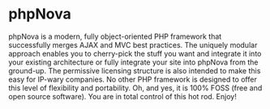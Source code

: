 phpNova
=======

phpNova is a modern, fully object-oriented PHP framework that successfully merges AJAX and MVC best practices.  The uniquely modular approach enables you to cherry-pick the stuff you want and integrate it into your existing architecture or fully integrate your site into phpNova from the ground-up.  The permissive licensing structure is also intended to make this easy for IP-wary companies.  No other PHP framework is designed to offer this level of flexibility and portability.  Oh, and yes, it is 100% FOSS (free and open source software).  You are in total control of this hot rod.  Enjoy!